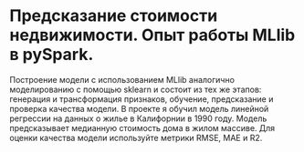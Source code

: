 # Предсказание стоимости недвижимости. Опыт работы MLlib в  pySpark.
Построение модели с использованием MLlib аналогично моделированию с помощью sklearn и состоит из тех же этапов: генерация и трансформация признаков, обучение, предсказание и проверка качества модели.
В проекте я обучил модель линейной регрессии на данных о жилье в Калифорнии в 1990 году. Модель предсказывает медианную стоимость дома в жилом массиве. Для оценки качества модели используйте метрики RMSE, MAE и R2.
